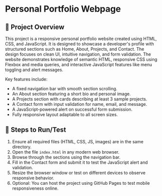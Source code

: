 # Personal Portfolio Webpage

## 📝 Project Overview

This project is a responsive personal portfolio website created using HTML, CSS, and JavaScript. It is designed to showcase a developer's profile with structured sections such as Home, About, Projects, and Contact. The design focuses on clean UI, intuitive navigation, and form validation. The website demonstrates knowledge of semantic HTML, responsive CSS using Flexbox and media queries, and interactive JavaScript features like menu toggling and alert messages.

Key features include:
- A fixed navigation bar with smooth section scrolling.
- An About section featuring a short bio and personal image.
- A Projects section with cards describing at least 3 sample projects.
- A Contact form with input validation for name, email, and message.
- A JavaScript-powered alert on successful form submission.
- Fully responsive layout adaptable to all screen sizes.

## 🚀 Steps to Run/Test

1. Ensure all required files (HTML, CSS, JS, images) are in the same directory.
2. Open the file `index.html` in any modern web browser.
3. Browse through the sections using the navigation bar.
4. Fill in the Contact form and submit it to test the JavaScript alert and validation.
5. Resize the browser window or test on different devices to observe responsive behavior.
6. Optional: You can host the project using GitHub Pages to test mobile responsiveness online.
